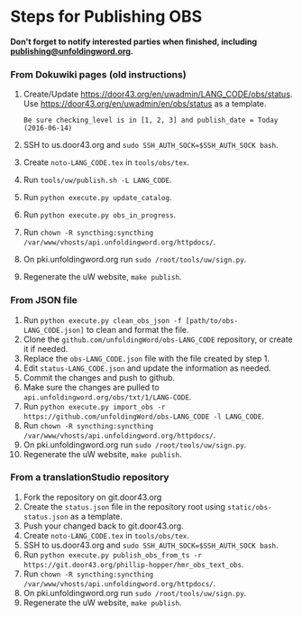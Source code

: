 # Steps for Publishing OBS

**Don't forget to notify interested parties when finished, including publishing@unfoldingword.org.**

### From Dokuwiki pages (old instructions)
1. Create/Update https://door43.org/en/uwadmin/LANG_CODE/obs/status. Use https://door43.org/en/uwadmin/en/obs/status as a template.

    ```
    Be sure checking_level is in [1, 2, 3] and publish_date = Today (2016-06-14)
    ```
    
1. SSH to us.door43.org and `sudo SSH_AUTH_SOCK=$SSH_AUTH_SOCK bash`.
1. Create `noto-LANG_CODE.tex` in `tools/obs/tex`.
1. Run `tools/uw/publish.sh -L LANG_CODE`.
1. Run `python execute.py update_catalog`.
1. Run `python execute.py obs_in_progress`.
1. Run `chown -R syncthing:syncthing /var/www/vhosts/api.unfoldingword.org/httpdocs/`.
1. On pki.unfoldingword.org run `sudo /root/tools/uw/sign.py`.
1. Regenerate the uW website, `make publish`.


### From JSON file
1. Run `python execute.py clean_obs_json -f [path/to/obs-LANG_CODE.json]` to clean and format the file.
1. Clone the `github.com/unfoldingWord/obs-LANG_CODE` repository, or create it if needed.
1. Replace the `obs-LANG_CODE.json` file with the file created by step 1.
1. Edit `status-LANG_CODE.json` and update the information as needed.
1. Commit the changes and push to github.
1. Make sure the changes are pulled to `api.unfoldingword.org/obs/txt/1/LANG-CODE`.
1. Run `python execute.py import_obs -r https://github.com/unfoldingWord/obs-LANG_CODE -l LANG_CODE`.
1. Run `chown -R syncthing:syncthing /var/www/vhosts/api.unfoldingword.org/httpdocs/`.
1. On pki.unfoldingword.org run `sudo /root/tools/uw/sign.py`.
1. Regenerate the uW website, `make publish`.


### From a translationStudio repository
1. Fork the repository on git.door43.org
1. Create the `status.json` file in the repository root using `static/obs-status.json` as a template.
1. Push your changed back to git.door43.org.
1. Create `noto-LANG_CODE.tex` in `tools/obs/tex`.
1. SSH to us.door43.org and `sudo SSH_AUTH_SOCK=$SSH_AUTH_SOCK bash`.
1. Run `python execute.py publish_obs_from_ts -r https://git.door43.org/phillip-hopper/hmr_obs_text_obs`.
1. Run `chown -R syncthing:syncthing /var/www/vhosts/api.unfoldingword.org/httpdocs/`.
1. On pki.unfoldingword.org run `sudo /root/tools/uw/sign.py`.
1. Regenerate the uW website, `make publish`.
